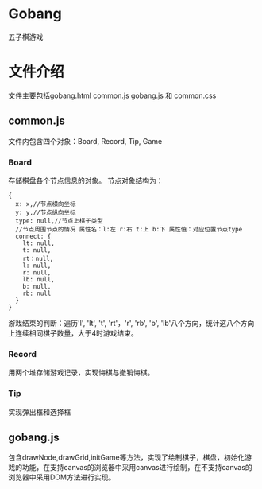 # Gobang
五子棋游戏
# 文件介绍
文件主要包括gobang.html common.js gobang.js 和 common.css
## common.js
文件内包含四个对象：Board, Record, Tip, Game
### Board
存储棋盘各个节点信息的对象。
节点对象结构为：
```
{
  x: x,//节点横向坐标
  y: y,//节点纵向坐标
  type: null,//节点上棋子类型
  //节点周围节点的情况 属性名：l:左 r:右 t:上 b:下 属性值：对应位置节点type
  connect: {
    lt: null,
    t: null,
    rt：null,
    l: null,
    r: null,
    lb: null,
    b: null,
    rb: null
  }
}
```
游戏结束的判断：遍历'l', 'lt', 't', 'rt'，'r', 'rb', 'b', 'lb'八个方向，统计这八个方向上连续相同棋子数量，大于4时游戏结束。
### Record
用两个堆存储游戏记录，实现悔棋与撤销悔棋。
### Tip
实现弹出框和选择框
## gobang.js
包含drawNode,drawGrid,initGame等方法，实现了绘制棋子，棋盘，初始化游戏的功能，在支持canvas的浏览器中采用canvas进行绘制，在不支持canvas的浏览器中采用DOM方法进行实现。
